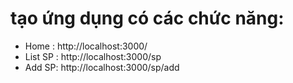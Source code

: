 # tạo ứng dụng có  các chức năng:
- Home :  http://localhost:3000/
- List SP : http://localhost:3000/sp
- Add SP: http://localhost:3000/sp/add 
